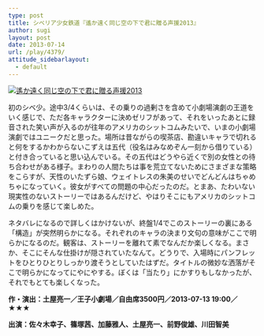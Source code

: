 ```yaml
---
type: post
title: シベリア少女鉄道『遙か遠く同じ空の下で君に贈る声援2013』
author: sugi
layout: post
date: 2013-07-14
url: /play/4379/
attitude_sidebarlayout:
  - default
---
```

<a href="http://i1.wp.com/asharpminor.com/wp-content/uploads/2013/07/2013_07head.jpg" onclick="_gaq.push(['_trackEvent', 'outbound-article', 'http://asharpminor.com/wp-content/uploads/2013/07/2013_07head.jpg', '']);" ><img src="http://i1.wp.com/asharpminor.com/wp-content/uploads/2013/07/2013_07head.jpg?resize=300%2C214" alt="遙か遠く同じ空の下で君に贈る声援2013" class="alignleft size-medium wp-image-4393" data-recalc-dims="1" /></a>

初のシベ少。途中3/4くらいは、その乗りの過剰さを含めて小劇場演劇の王道をいく感じで、ただ各キャラクターに決めゼリフがあって、それをいったあとに録音された笑い声が入るのが往年のアメリカのシットコムみたいで、いまの小劇場演劇ではユニークだと思った。場所は昔ながらの喫茶店、勘違いキャラで切れると何をするかわからないこずえは五代（役名はみなめぞん一刻から借りている）と付き合っていると思い込んでいる。その五代はどうやら近くで別の女性との待ち合わせがある様子。まわりの人間たちは事を荒立てないためにさまざまな策略をこらすが、天性のいたずら娘、ウェイトレスの朱美のせいでどんどんはちゃめちゃになっていく。彼女がすべての問題の中心だったのだ。とまあ、たわいない現実性のないストーリーではあるんだけど、やはりそこにもアメリカのシットコムの乗りを感じて楽しめた。

ネタバレになるので詳しくはかけないが、終盤1/4でこのストーリーの裏にある「構造」が突然明らかになる。それぞれのキャラの決まり文句の意味がここで明らかになるのだ。観客は、ストーリーを離れて素でなんだか楽しくなる。まさか、そこにそんな仕掛けが隠されていたなんて。どうりで、入場時にパンフレットをひとりひとりしっかり渡そうとしていたはずだ。タイトルの微妙な洒落がそこで明らかになってにやにやする。ぼくは「当たり」にかすりもしなかったが、それでもとても楽しくなった。

**作・演出：土屋亮一／王子小劇場／自由席3500円／2013-07-13 19:00／★★★**

**出演：佐々木幸子、篠塚茜、加藤雅人、土屋亮一、前野俊雄、川田智美**
